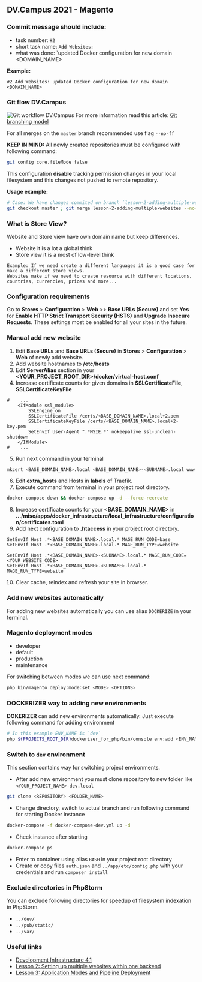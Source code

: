 ## DV.Campus 2021 - Magento ##

### Commit message should include:
 - task number: `#2 `
 - short task name: `Add Websites: `
 - what was done: `updated Docker configuration for new domain <DOMAIN_NAME>

**Example:**
```text
#2 Add Websites: updated Docker configuration for new domain <DOMAIN_NAME>
```

### Git flow DV.Campus
![Git workflow DV.Campus](https://i.ibb.co/vXQcmP8/dv-campus-branching-diagram.png)
For more information read this article:
[Git branching model](https://nvie.com/posts/a-successful-git-branching-model/)

For all merges on the `master` branch recommended use flag `--no-ff`

**KEEP IN MIND:** All newly created repositories must be configured with following command:
```bash
git config core.fileMode false
```
This configuration **disable** tracking permission changes in your local filesystem and this changes not pushed to
remote repository. 

**Usage example:**
```bash
# Case: We have changes commited on branch `lesson-2-adding-multiple-websites`
git checkout master ; git merge lesson-2-adding-multiple-websites --no-ff
```

### What is Store View?
Website and Store view have own domain name but keep differences.

- Website it is a lot a global think
- Store view it is a most of low-level think

```text
Example: If we need create a different languages it is a good case for make a different store views.
Websites make if we need to create resource with different locations, countries, currencies, prices and more... 
```

### Configuration requirements
Go to **Stores** > **Configuration** > **Web** >> **Base URLs (Secure)** and set **Yes** for 
**Enable HTTP Strict Transport Security (HSTS)** and **Upgrade Insecure Requests**.
These settings most be enabled for all your sites in the future.

### Manual add new website

1. Edit **Base URLs** and **Base URLs (Secure)** in **Stores** > **Configuration** > **Web** of newly add website.
2. Add website hostnames to **/etc/hosts**
3. Edit **ServerAlias** section in your **<YOUR_PROJECT_ROOT_DIR>/docker/virtual-host.conf**
4. Increase certificate counts for given domains in **SSLCertificateFile**, **SSLCertificateKeyFile**
```apacheconf
#    ...
    <IfModule ssl_module>
        SSLEngine on
        SSLCertificateFile /certs/<BASE_DOMAIN_NAME>.local+2.pem
        SSLCertificateKeyFile /certs/<BASE_DOMAIN_NAME>.local+2-key.pem
        SetEnvIf User-Agent ".*MSIE.*" nokeepalive ssl-unclean-shutdown
    </IfModule>
#    ...
```
5. Run next command in your terminal
```bash
mkcert <BASE_DOMAIN_NAME>.local <BASE_DOMAIN_NAME>-<SUBNAME>.local www.<BASE_DOMAIN_NAME>-<SUBNAME>.local
```
6. Edit **extra_hosts** and Hosts in **labels** of Traefik.
7. Execute command from terminal in your project root directory.
```bash
docker-compose down && docker-compose up -d --force-recreate
```
8. Increase certificate counts for your **<BASE_DOMAIN_NAME>** in **.../misc/apps/docker_infrastructure/local_infrastructure/configuration/certificates.toml**
9. Add next configuration to **.htaccess** in your project root directory.
```apacheconf
SetEnvIf Host .*<BASE_DOMAIN_NAME>.local.* MAGE_RUN_CODE=base
SetEnvIf Host .*<BASE_DOMAIN_NAME>.local.* MAGE_RUN_TYPE=website

SetEnvIf Host .*<BASE_DOMAIN_NAME>-<SUBNAME>.local.* MAGE_RUN_CODE=<YOUR_WEBSITE_CODE>
SetEnvIf Host .*<BASE_DOMAIN_NAME>-<SUBNAME>.local.* MAGE_RUN_TYPE=website
```
10. Clear cache, reindex and refresh your site in browser.

### Add new websites automatically
For adding new websites automatically you can use alias ``DOCKERIZE`` in your terminal. 

### Magento deployment modes

 - developer
 - default
 - production
 - maintenance

For switching between modes we can use next command:

```bash
php bin/magento deploy:mode:set <MODE> <OPTIONS>
```

### DOCKERIZER way to adding new environments
**DOKERIZER** can add new environments automatically. Just execute following command for adding environment

```bash
# In this example ENV_NAME is `dev`
php ${PROJECTS_ROOT_DIR}dockerizer_for_php/bin/console env:add <ENV_NAME>
```

### Switch to `dev` environment
This section contains way for switching project environments.
 - After add new environment you must clone repository to new folder like `<YOUR_PROJECT_NAME>-dev.local`
 ```bash
 git clone <REPOSITORY> <FOLDER_NAME>
 ```
 - Change directory, switch to actual branch and run following command for starting Docker instance
 ```bash
 docker-compose -f docker-compose-dev.yml up -d
 ```
 - Check instance after starting
 ```bash
 docker-compose ps
 ```
 - Enter to container using alias `BASH` in your project root directory
 - Create or copy files `auth.json` and `../app/etc/config.php` with your credentials and run `composer install`

### Exclude directories in PhpStorm
You can exclude following directories for speedup of filesystem indexation in PhpStorm.
- `../dev/`
- `../pub/static/`
- `../var/`

### Useful links
 - [Development Infrastructure 4.1](https://docs.google.com/presentation/d/1KFgYiPe5-Acviy083IIA1G5202PkXwJjwCYJv1us7NE)
 - [Lesson 2: Setting up multiple websites within one backend](https://docs.google.com/presentation/d/1R8ZmyVCSiikAM21gEQfH1azMVBs2xwclMarWhKscUQo)
 - [Lesson 3: Application Modes and Pipeline Deployment](https://docs.google.com/presentation/d/1PmmaUUDgPsDGrkCnsjf8z1Ec5m5Iza_8wyMpgYy9NDA)
